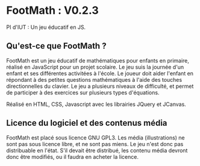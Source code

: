 # FootMath : V0.2.3 
PI d'IUT : Un jeu éducatif en JS.

## Qu'est-ce que FootMath ?
FootMath est un jeu éducatif de mathématiques pour enfants en primaire, réalisé en JavaScript pour un projet scolaire. Le jeu suis la journée d'un enfant et ses différentes activitées à l'école. Le joueur doit aider l'enfant en répondant à des petites questions mathématiques à l'aide des touches directionnelles du clavier. Le jeu a plusieurs niveaux de difficulté, et permet de participer à des exercices sur plusieurs types d'équations.

Réalisé en HTML, CSS, Javascript avec les librairies JQuery et JCanvas.

## Licence du logiciel et des contenus média
FootMath est placé sous licence GNU GPL3. Les média (illustrations) ne sont pas sous licence libre, et ne sont pas miens. Le jeu n'est donc pas distribuable en l'état. S'il devait être distribué, les contenu média devront donc être modifiés, ou il faudra en acheter la licence.